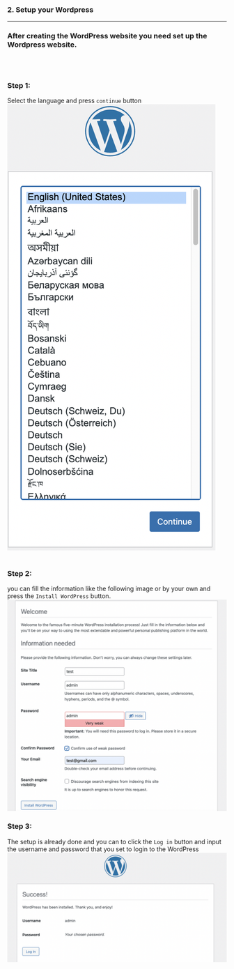 ### 2. Setup your Wordpress
---
### After creating the WordPress website you need set up the Wordpress website.
<br></br>
### **Step 1:**
 Select the language and press `continue` button
![Image](./assets/Language.png)
<br></br>
### **Step 2:**

 you can fill the information like the following image or by your own and press the `Install WordPress` button.
![Image](./assets/WPSetup.png)

### **Step 3:**
 The setup is already done and you can to click the `Log in` button and input the username and password that you set to login to the WordPress
![Image](./assets/WPLogin.png)